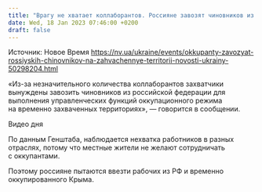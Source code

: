 ```yaml
---
title: "Врагу не хватает коллаборантов. Россияне завозят чиновников из РФ на оккупированные территории — Генштаб"
date: Wed, 18 Jan 2023 07:46:00 +0200
draft: false
---
```

Источник: Новое Время https://nv.ua/ukraine/events/okkupanty-zavozyat-rossiyskih-chinovnikov-na-zahvachennye-territorii-novosti-ukrainy-50298204.html


«Из-за незначительного количества коллаборантов захватчики вынуждены завозить чиновников из российской федерации для выполнения управленческих функций оккупационного режима на временно захваченных территориях», — говорится в сообщении.

  Видео дня   

По данным Генштаба, наблюдается нехватка работников в разных отраслях, потому что местные жители не желают сотрудничать с оккупантами.

Поэтому россияне пытаются ввезти рабочих из РФ и временно оккупированного Крыма.
